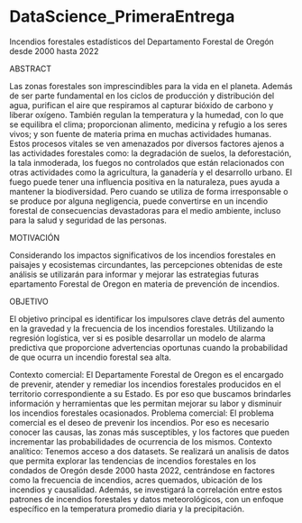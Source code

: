 # DataScience_PrimeraEntrega

Incendios forestales estadísticos del Departamento Forestal de Oregón desde 2000 hasta 2022

ABSTRACT

Las zonas forestales son imprescindibles para la vida en el planeta. Además de ser parte fundamental en los ciclos de producción y distribución del agua, purifican el aire que respiramos al capturar bióxido de carbono y liberar oxígeno. También regulan la temperatura y la humedad, con lo que se equilibra el clima; proporcionan alimento, medicina y refugio a los seres vivos; y son fuente de materia prima en muchas actividades humanas. Estos procesos vitales se ven amenazados por diversos factores ajenos a las actividades forestales como: la degradación de suelos, la deforestación, la tala inmoderada, los fuegos no controlados que están relacionados con otras actividades como la agricultura, la ganadería y el desarrollo urbano. El fuego puede tener una influencia positiva en la naturaleza, pues ayuda a mantener la biodiversidad. Pero cuando se utiliza de forma irresponsable o se produce por alguna negligencia, puede convertirse en un incendio forestal de consecuencias devastadoras para el medio ambiente, incluso para la salud y seguridad de las personas.

MOTIVACIÓN

Considerando los impactos significativos de los incendios forestales en paisajes y ecosistemas circundantes, las percepciones obtenidas de este análisis se utilizarán para informar y mejorar las estrategias futuras epartamento Forestal de Oregon en materia de prevención de incendios.

OBJETIVO

El objetivo principal es identificar los impulsores clave detrás del aumento en la gravedad y la frecuencia de los incendios forestales. Utilizando la regresión logística, ver si es posible desarrollar un modelo de alarma predictiva que proporcione advertencias oportunas cuando la probabilidad de que ocurra un incendio forestal sea alta.

Contexto comercial: El Departamente Forestal de Oregon es el encargado de prevenir, atender y remediar los incendios forestales producidos en el territorio correspondiente a su Estado. Es por eso que buscamos brindarles información y herramientas que les permitan mejorar su labor y disminuir los incendios forestales ocasionados.
Problema comercial: El problema comercial es el deseo de prevenir los incendios. Por eso es necesario conocer las causas, las zonas más susceptibles, y los factores que pueden incrementar las probabilidades de ocurrencia de los mismos.
Contexto analítico: Tenemos acceso a dos datasets. Se realizará un analisis de datos que permita explorar las tendencias de incendios forestales en los condados de Oregón desde 2000 hasta 2022, centrándose en factores como la frecuencia de incendios, acres quemados, ubicación de los incendios y causalidad. Además, se investigará la correlación entre estos patrones de incendios forestales y datos meteorológicos, con un enfoque específico en la temperatura promedio diaria y la precipitación.